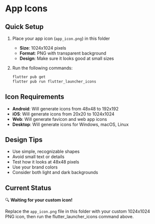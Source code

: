 # App Icons

## Quick Setup

1. Place your app icon (`app_icon.png`) in this folder
   - **Size**: 1024x1024 pixels
   - **Format**: PNG with transparent background
   - **Design**: Make sure it looks good at small sizes

2. Run the following commands:
   ```bash
   flutter pub get
   flutter pub run flutter_launcher_icons
   ```

## Icon Requirements

- **Android**: Will generate icons from 48x48 to 192x192
- **iOS**: Will generate icons from 20x20 to 1024x1024  
- **Web**: Will generate favicon and web app icons
- **Desktop**: Will generate icons for Windows, macOS, Linux

## Design Tips

- Use simple, recognizable shapes
- Avoid small text or details
- Test how it looks at 48x48 pixels
- Use your brand colors
- Consider both light and dark backgrounds

## Current Status

🔍 **Waiting for your custom icon!**

Replace the `app_icon.png` file in this folder with your custom 1024x1024 PNG icon, then run the flutter_launcher_icons command above.